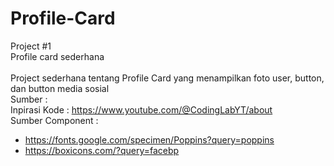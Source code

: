 # Profile-Card
Project #1<br>
Profile card sederhana<br>
<br>
Project sederhana tentang Profile Card yang menampilkan foto user, button, dan button media sosial<br>
Sumber  : <br>
Inpirasi Kode      : https://www.youtube.com/@CodingLabYT/about<br>
Sumber Component   :<br>
+ https://fonts.google.com/specimen/Poppins?query=poppins<br>
+ https://boxicons.com/?query=facebp
